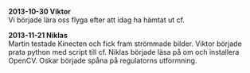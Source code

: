 __2013-10-30 Viktor__  
Vi började lära oss flyga efter att idag ha hämtat ut cf.

__2013-11-21 Niklas__  
Martin testade Kinecten och fick fram strömmade bilder. Viktor började prata python med script till cf. Niklas började läsa på om och installera OpenCV. Oskar började spåna på regulatorns utformning.
